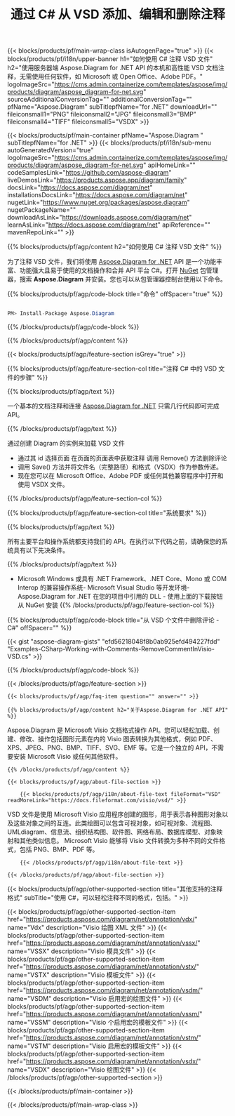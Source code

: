 ﻿---
title: 通过 C# 从 VSD 添加、编辑和删除注释 
weight: 3050
url: /zh/net/annotation/vsd/ 
description: C# 用于注释 .NET Framework、.NET 核心、Mono 平台上的 VSD 文件的源代码。
---
{{< blocks/products/pf/main-wrap-class isAutogenPage="true" >}}
{{< blocks/products/pf/i18n/upper-banner h1="如何使用 C# 注释 VSD 文件" h2="使用服务器端 Aspose.Diagram for .NET API 的本机和高性能 VSD 文档注释，无需使用任何软件，如 Microsoft 或 Open Office、Adobe PDF。" logoImageSrc="https://cms.admin.containerize.com/templates/aspose/img/products/diagram/aspose_diagram-for-net.svg" sourceAdditionalConversionTag="" additionalConversionTag="" pfName="Aspose.Diagram" subTitlepfName="for .NET" downloadUrl="" fileiconsmall1="PNG" fileiconsmall2="JPG" fileiconsmall3="BMP" fileiconsmall4="TIFF" fileiconsmall5="VSDX" >}}

{{< blocks/products/pf/main-container pfName="Aspose.Diagram " subTitlepfName="for .NET" >}}
{{< blocks/products/pf/i18n/sub-menu autoGeneratedVersion="true" logoImageSrc="https://cms.admin.containerize.com/templates/aspose/img/products/diagram/aspose_diagram-for-net.svg" apiHomeLink="" codeSamplesLink="https://github.com/aspose-diagram" liveDemosLink="https://products.aspose.app/diagram/family" docsLink="https://docs.aspose.com/diagram/net" installationsDocsLink="https://docs.aspose.com/diagram/net" nugetLink="https://www.nuget.org/packages/aspose.diagram" nugetPackageName="" downloadAsLink="https://downloads.aspose.com/diagram/net" learnAsLink="https://docs.aspose.com/diagram/net" apiReference="" mavenRepoLink="" >}}

{{% blocks/products/pf/agp/content h2="如何使用 C# 注释 VSD 文件" %}}

 为了注释 VSD 文件，我们将使用
 [Aspose.Diagram for .NET](https://products.aspose.com/diagram/net) 
 API 是一个功能丰富、功能强大且易于使用的文档操作和合并 API 平台 C#。打开
 [NuGet](https://www.nuget.org/packages/aspose.diagram) 
 包管理器，搜索
 **Aspose.Diagram** 
 并安装。您也可以从包管理器控制台使用以下命令。

{{% blocks/products/pf/agp/code-block title="命令" offSpacer="true" %}}

```cs

PM> Install-Package Aspose.Diagram


```

{{% /blocks/products/pf/agp/code-block %}}

{{% /blocks/products/pf/agp/content %}}

{{< blocks/products/pf/agp/feature-section isGrey="true" >}}

{{% blocks/products/pf/agp/feature-section-col title="注释 C# 中的 VSD 文件的步骤" %}}

{{% blocks/products/pf/agp/text %}}

 一个基本的文档注释和连接
 [Aspose.Diagram for .NET](https://products.aspose.com/diagram/net) 
 只需几行代码即可完成 API。

{{% /blocks/products/pf/agp/text %}}

通过创建 Diagram 的实例来加载 VSD 文件
+ 通过其 id 选择页面
在页面的页面表中获取注释
调用 Remove() 方法删除评论
+ 调用 Save() 方法并将文件名（完整路径）和格式（VSDX）作为参数传递。
+ 现在您可以在 Microsoft Office、Adobe PDF 或任何其他兼容程序中打开和使用 VSDX 文件。

{{% /blocks/products/pf/agp/feature-section-col %}}

{{% blocks/products/pf/agp/feature-section-col title="系统要求" %}}

{{% blocks/products/pf/agp/text %}}

 所有主要平台和操作系统都支持我们的 API。在执行以下代码之前，请确保您的系统具有以下先决条件。

{{% /blocks/products/pf/agp/text %}}

- Microsoft Windows 或具有 .NET Framework、.NET Core、Mono 或 COM Interop 的兼容操作系统- Microsoft Visual Studio 等开发环境- Aspose.Diagram for .NET 在您的项目中引用的 DLL - 使用上面的下载按钮从 NuGet 安装
{{% /blocks/products/pf/agp/feature-section-col %}}

{{% blocks/products/pf/agp/code-block title="从 VSD 个文件中删除评论 - C#" offSpacer="" %}}

{{< gist "aspose-diagram-gists" "efd56218048f8b0ab925efd494227fdd" "Examples-CSharp-Working-with-Comments-RemoveCommentInVisio-VSD.cs" >}}


{{% /blocks/products/pf/agp/code-block %}}

{{< /blocks/products/pf/agp/feature-section >}}

    {{< blocks/products/pf/agp/faq-item question="" answer="" >}}
 

<!-- aboutfile Starts -->

    {{% blocks/products/pf/agp/content h2="关于Aspose.Diagram for .NET API" %}}

 Aspose.Diagram 是 Microsoft Visio 文档格式操作 API。您可以轻松加载、创建、修改、操作包括图形元素在内的 Visio 图表转换为其他格式，例如 PDF、XPS、JPEG、PNG、BMP、TIFF、SVG、EMF 等。它是一个独立的 API，不需要安装 Microsoft Visio 或任何其他软件。  


    {{% /blocks/products/pf/agp/content %}}

    {{< blocks/products/pf/agp/about-file-section >}}

        {{< blocks/products/pf/agp/i18n/about-file-text fileFormat="VSD" readMoreLink="https://docs.fileformat.com/visio/vsd/" >}}
VSD 文件是使用 Microsoft Visio 应用程序创建的图形，用于表示各种图形对象以及这些对象之间的互连。此类绘图可以包含可视对象，如可视对象、流程图、UMLdiagram、信息流、组织结构图、软件图、网络布局、数据库模型、对象映射和其他类似信息。 Microsoft Visio 能够将 Visio 文件转换为多种不同的文件格式，包括 PNG、BMP、PDF 等。 

        {{< /blocks/products/pf/agp/i18n/about-file-text >}}

    {{< /blocks/products/pf/agp/about-file-section >}}

<!-- aboutfile Ends -->

{{< blocks/products/pf/agp/other-supported-section title="其他支持的注释格式" subTitle="使用 C#，可以轻松注释不同的格式，包括。" >}}

{{< blocks/products/pf/agp/other-supported-section-item href="https://products.aspose.com/diagram/net/annotation/vdx/" name="Vdx" description="Visio 绘图 XML 文件" >}}
{{< blocks/products/pf/agp/other-supported-section-item href="https://products.aspose.com/diagram/net/annotation/vssx/" name="VSSX" description="Visio 模具文件" >}}
{{< blocks/products/pf/agp/other-supported-section-item href="https://products.aspose.com/diagram/net/annotation/vstx/" name="VSTX" description="Visio 模板文件" >}}
{{< blocks/products/pf/agp/other-supported-section-item href="https://products.aspose.com/diagram/net/annotation/vsdm/" name="VSDM" description="Visio 启用宏的绘图文件" >}}
{{< blocks/products/pf/agp/other-supported-section-item href="https://products.aspose.com/diagram/net/annotation/vssm/" name="VSSM" description="Visio 个启用宏的模板文件" >}}
{{< blocks/products/pf/agp/other-supported-section-item href="https://products.aspose.com/diagram/net/annotation/vstm/" name="VSTM" description="Visio 启用宏的模板文件" >}}
{{< blocks/products/pf/agp/other-supported-section-item href="https://products.aspose.com/diagram/net/annotation/vsdx/" name="VSDX" description="Visio 绘图文件" >}}
{{< /blocks/products/pf/agp/other-supported-section >}}

{{< /blocks/products/pf/main-container >}}
    
{{< /blocks/products/pf/main-wrap-class >}}